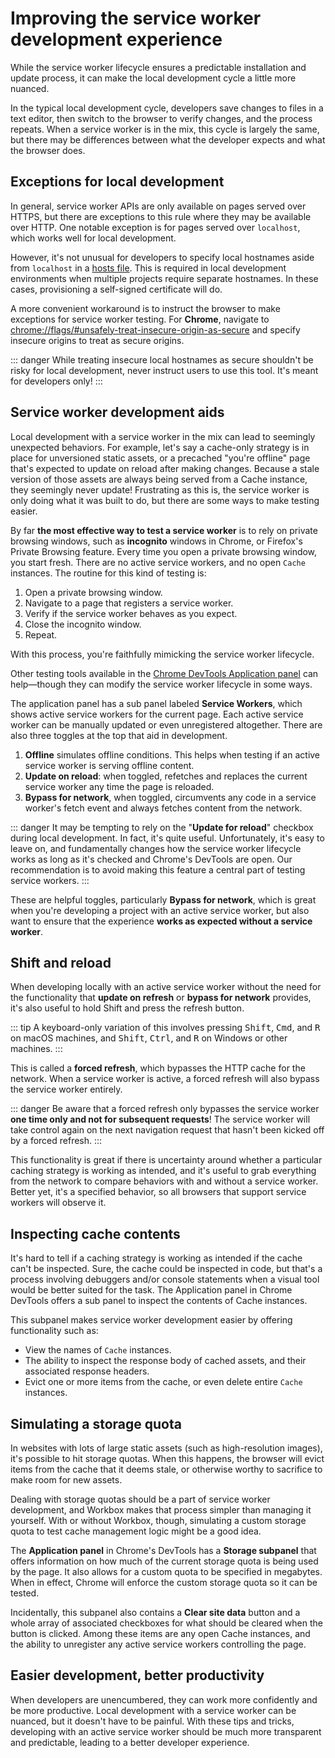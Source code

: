 # Improving the service worker development experience

While the service worker lifecycle ensures a predictable installation and update process, it can make the local development cycle a little more nuanced.

In the typical local development cycle, developers save changes to files in a text editor, then switch to the browser to verify changes, and the process repeats. When a service worker is in the mix, this cycle is largely the same, but there may be differences between what the developer expects and what the browser does.

## Exceptions for local development

In general, service worker APIs are only available on pages served over HTTPS, but there are exceptions to this rule where they may be available over HTTP. One notable exception is for pages served over `localhost`, which works well for local development.

However, it's not unusual for developers to specify local hostnames aside from `localhost` in a [hosts file](https://en.wikipedia.org/wiki/Hosts_(file)). This is required in local development environments when multiple projects require separate hostnames. In these cases, provisioning a self-signed certificate will do.

A more convenient workaround is to instruct the browser to make exceptions for service worker testing. For **Chrome**, navigate to [chrome://flags/#unsafely-treat-insecure-origin-as-secure](chrome://flags/#unsafely-treat-insecure-origin-as-secure) and specify insecure origins to treat as secure origins.

::: danger
While treating insecure local hostnames as secure shouldn't be risky for local development, never instruct users to use this tool. It's meant for developers only!
:::

## Service worker development aids

Local development with a service worker in the mix can lead to seemingly unexpected behaviors. For example, let's say a cache-only strategy is in place for unversioned static assets, or a precached "you're offline" page that's expected to update on reload after making changes. Because a stale version of those assets are always being served from a Cache instance, they seemingly never update! Frustrating as this is, the service worker is only doing what it was built to do, but there are some ways to make testing easier.

By far **the most effective way to test a service worker** is to rely on private browsing windows, such as **incognito** windows in Chrome, or Firefox's Private Browsing feature. Every time you open a private browsing window, you start fresh. There are no active service workers, and no open `Cache` instances. The routine for this kind of testing is:

1. Open a private browsing window.
2. Navigate to a page that registers a service worker.
3. Verify if the service worker behaves as you expect.
4. Close the incognito window.
5. Repeat.

With this process, you're faithfully mimicking the service worker lifecycle.

Other testing tools available in the [Chrome DevTools Application panel](https://developer.chrome.com/docs/devtools/progressive-web-apps) can help—though they can modify the service worker lifecycle in some ways.

The application panel has a sub panel labeled **Service Workers**, which shows active service workers for the current page. Each active service worker can be manually updated or even unregistered altogether. There are also three toggles at the top that aid in development.

1. **Offline** simulates offline conditions. This helps when testing if an active service worker is serving offline content.
2. **Update on reload**: when toggled, refetches and replaces the current service worker any time the page is reloaded.
3. **Bypass for network**, when toggled, circumvents any code in a service worker's fetch event and always fetches content from the network.

::: danger
It may be tempting to rely on the "**Update for reload**" checkbox during local development. In fact, it's quite useful. Unfortunately, it's easy to leave on, and fundamentally changes how the service worker lifecycle works as long as it's checked and Chrome's DevTools are open. Our recommendation is to avoid making this feature a central part of testing service workers.
:::

These are helpful toggles, particularly **Bypass for network**, which is great when you're developing a project with an active service worker, but also want to ensure that the experience **works as expected without a service worker**.

## Shift and reload

When developing locally with an active service worker without the need for the functionality that **update on refresh** or **bypass for network** provides, it's also useful to hold Shift and press the refresh button.

::: tip
A keyboard-only variation of this involves pressing <kbd>Shift</kbd>, <kbd>Cmd</kbd>, and <kbd>R</kbd> on macOS machines, and <kbd>Shift</kbd>, <kbd>Ctrl</kbd>, and <kbd>R</kbd> on Windows or other machines.
:::

This is called a **forced refresh**, which bypasses the HTTP cache for the network. When a service worker is active, a forced refresh will also bypass the service worker entirely.

::: danger
Be aware that a forced refresh only bypasses the service worker **one time only and not for subsequent requests**! The service worker will take control again on the next navigation request that hasn't been kicked off by a forced refresh.
:::

This functionality is great if there is uncertainty around whether a particular caching strategy is working as intended, and it's useful to grab everything from the network to compare behaviors with and without a service worker. Better yet, it's a specified behavior, so all browsers that support service workers will observe it.

## Inspecting cache contents

It's hard to tell if a caching strategy is working as intended if the cache can't be inspected. Sure, the cache could be inspected in code, but that's a process involving debuggers and/or console statements when a visual tool would be better suited for the task. The Application panel in Chrome DevTools offers a sub panel to inspect the contents of Cache instances.

This subpanel makes service worker development easier by offering functionality such as:

- View the names of `Cache` instances.
- The ability to inspect the response body of cached assets, and their associated response headers.
- Evict one or more items from the cache, or even delete entire `Cache` instances.

## Simulating a storage quota

In websites with lots of large static assets (such as high-resolution images), it's possible to hit storage quotas. When this happens, the browser will evict items from the cache that it deems stale, or otherwise worthy to sacrifice to make room for new assets.

Dealing with storage quotas should be a part of service worker development, and Workbox makes that process simpler than managing it yourself. With or without Workbox, though, simulating a custom storage quota to test cache management logic might be a good idea.

The **Application panel** in Chrome's DevTools has a **Storage subpanel** that offers information on how much of the current storage quota is being used by the page. It also allows for a custom quota to be specified in megabytes. When in effect, Chrome will enforce the custom storage quota so it can be tested.

Incidentally, this subpanel also contains a **Clear site data** button and a whole array of associated checkboxes for what should be cleared when the button is clicked. Among these items are any open Cache instances, and the ability to unregister any active service workers controlling the page.

## Easier development, better productivity

When developers are unencumbered, they can work more confidently and be more productive. Local development with a service worker can be nuanced, but it doesn't have to be painful. With these tips and tricks, developing with an active service worker should be much more transparent and predictable, leading to a better developer experience.